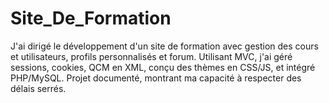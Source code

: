 # Site_De_Formation
J'ai dirigé le développement d'un site de formation avec gestion des cours et utilisateurs, profils personnalisés et forum. Utilisant MVC, j'ai géré sessions, cookies, QCM en XML, conçu des thèmes en CSS/JS, et intégré PHP/MySQL. Projet documenté, montrant ma capacité à respecter des délais serrés.
